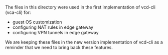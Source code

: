 The files in this directory were used in the first implementation of vcd-cli (vca-cli) for:

- guest OS customization
- configuring NAT rules in edge gateway
- configuring VPN tunnels in edge gateway

We are keeping these files in the new version implementation of vcd-cli as a reminder that we need to bring back these features.
